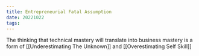 ```yaml
---
title: Entrepreneurial Fatal Assumption
date: 20221022
tags:
---
```


The thinking that technical mastery will translate into business mastery is a form of [[Underestimating The Unknown]] and [[Overestimating Self Skill]]